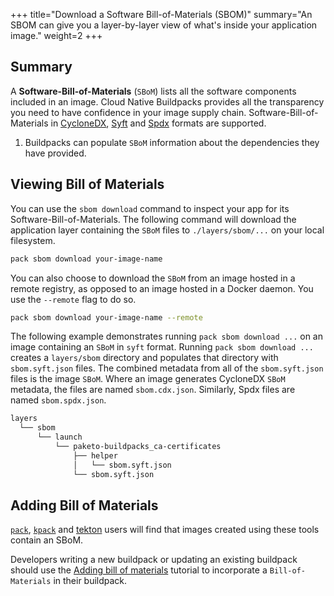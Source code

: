 +++
title="Download a Software Bill-of-Materials (SBOM)"
summary="An SBOM can give you a layer-by-layer view of what's inside your application image."
weight=2
+++

## Summary

A **Software-Bill-of-Materials** (`SBoM`) lists all the software components included in an image.  Cloud Native Buildpacks provides all the transparency you need to have confidence in your image supply chain.  Software-Bill-of-Materials in [CycloneDX](https://cyclonedx.org/), [Syft](https://github.com/anchore/syft) and [Spdx](https://spdx.dev/) formats are supported.

1. Buildpacks can populate `SBoM` information about the dependencies they have provided.

## Viewing Bill of Materials

You can use the `sbom download` command to inspect your app for its Software-Bill-of-Materials. The following command will download the application layer containing the `SBoM` files to `./layers/sbom/...` on your local filesystem.

```bash
pack sbom download your-image-name
```

You can also choose to download the `SBoM` from an image hosted in a remote registry, as opposed to an image hosted in a Docker daemon. You use the `--remote` flag to do so.

```bash
pack sbom download your-image-name --remote
```

The following example demonstrates  running `pack sbom download ...` on an image containing an `SBoM` in  `syft` format.  Running `pack sbom download ...` creates a `layers/sbom` directory and populates that directory with `sbom.syft.json` files.  The combined metadata from all of the `sbom.syft.json` files is the image `SBoM`. Where an image generates CycloneDX `SBoM` metadata, the files are named `sbom.cdx.json`. Similarly, Spdx files are named `sbom.spdx.json`.

```bash
layers
  └── sbom
      └── launch
          └── paketo-buildpacks_ca-certificates
              ├── helper
              │   └── sbom.syft.json
              └── sbom.syft.json
```

## Adding Bill of Materials

[`pack`](https://github.com/buildpacks/pack), [`kpack`](https://github.com/pivotal/kpack) and [tekton](https://tekton.dev/) users will find that images created using these tools contain an SBoM.

Developers writing a new buildpack or updating an existing buildpack should use the [Adding bill of materials][adding-bill-of-materials] tutorial to incorporate a `Bill-of-Materials` in their buildpack.

[adding-bill-of-materials]: /docs/buildpack-author-guide/create-buildpack/adding-bill-of-materials/
